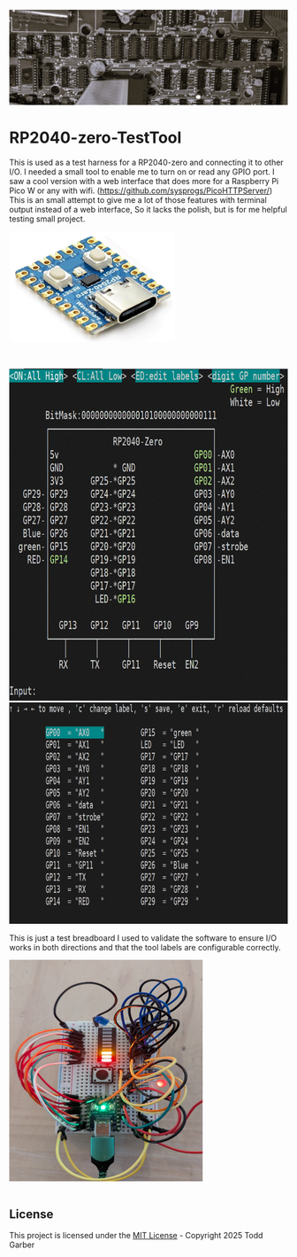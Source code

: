 ![RP2040-zero-TestTool](/images/trs-80MotherboardKeyBoard3.jpg?rawtrue "Header")

# RP2040-zero-TestTool
This is used as a test harness for a RP2040-zero and connecting it to other I/O.
I needed a small tool to enable me to turn on or read any GPIO port.
I saw a cool version with a web interface that does more for a Raspberry Pi Pico W or any with wifi.  (https://github.com/sysprogs/PicoHTTPServer/)
This is an small attempt to give me a lot of those features with terminal output instead of a web interface,
So it lacks the polish, but is for me helpful testing small project.



<img src="https://github.com/kdcgarber/RP2040-zero-TestTool/blob/main/images/RP2040-zero.gif" width=300 height=200> 

<p>&nbsp</p>

<img src="https://github.com/kdcgarber/RP2040-zero-TestTool/blob/main/images/RP2040zeroTestTool.gif" width=7200 height=600>

<img src="https://github.com/kdcgarber/RP2040-zero-TestTool/blob/main/images/RP2040zeroLabels.gif" width=7200 height=400>


This is just a test breadboard I used to validate the software to ensure I/O works in both directions and that the tool labels are configurable  correctly.

<img src="https://github.com/kdcgarber/RP2040-zero-TestTool/blob/main/images/breadboardtesting.jpg" width=350 height=400>

<pre>
</pre>


## License

This project is licensed under the [MIT License](LICENSE.md) - Copyright 2025 Todd Garber<br><br>
